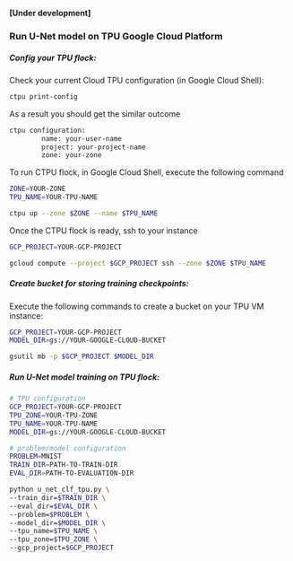 **[Under development]**

### Run U-Net model on TPU Google Cloud Platform 

##### Config your TPU flock:

Check your current Cloud TPU configuration (in Google Cloud Shell):
```bash
ctpu print-config
```

As a result you should get the similar outcome
```bash
ctpu configuration:
        name: your-user-name
        project: your-project-name
        zone: your-zone
```

To run CTPU flock, in Google Cloud Shell, execute the following command
```bash
ZONE=YOUR-ZONE
TPU_NAME=YOUR-TPU-NAME

ctpu up --zone $ZONE --name $TPU_NAME
```

Once the CTPU flock is ready, ssh to your instance
```bash
GCP_PROJECT=YOUR-GCP-PROJECT

gcloud compute --project $GCP_PROJECT ssh --zone $ZONE $TPU_NAME
```

##### Create bucket for storing training checkpoints:

Execute the following commands to create a bucket on your TPU VM instance:
```bash
GCP_PROJECT=YOUR-GCP-PROJECT
MODEL_DIR=gs://YOUR-GOOGLE-CLOUD-BUCKET

gsutil mb -p $GCP_PROJECT $MODEL_DIR
```

##### Run U-Net model training on TPU flock:

```bash
# TPU configuration
GCP_PROJECT=YOUR-GCP-PROJECT
TPU_ZONE=YOUR-TPU-ZONE
TPU_NAME=YOUR-TPU-NAME
MODEL_DIR=gs://YOUR-GOOGLE-CLOUD-BUCKET

# problem/model configuration
PROBLEM=MNIST
TRAIN_DIR=PATH-TO-TRAIN-DIR
EVAL_DIR=PATH-TO-EVALUATION-DIR

python u_net_clf_tpu.py \
--train_dir=$TRAIN_DIR \
--eval_dir=$EVAL_DIR \
--problem=$PROBLEM \
--model_dir=$MODEL_DIR \
--tpu_name=$TPU_NAME \
--tpu_zone=$TPU_ZONE \
--gcp_project=$GCP_PROJECT
```




